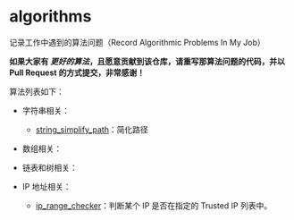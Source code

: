 # algorithms
记录工作中遇到的算法问题（Record Algorithmic Problems In My Job）

**如果大家有 *更好的算法*，且愿意贡献到该仓库，请重写那算法问题的代码，并以 Pull Request 的方式提交，非常感谢！**

算法列表如下：

- 字符串相关：
  
  - [string_simplify_path](https://github.com/charleslxh/algorithms/blob/master/string_simplify_path.md)：简化路径

- 数组相关：

- 链表和树相关：

- IP 地址相关：

  - [ip_range_checker](https://github.com/charleslxh/algorithms/blob/master/ip_range_checker.md)：判断某个 IP 是否在指定的 Trusted IP 列表中。

